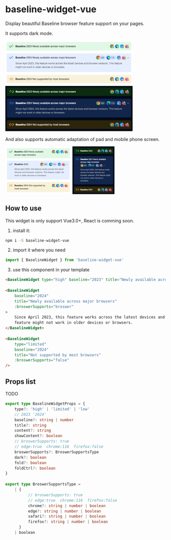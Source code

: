 # baseline-widget-vue

Display beautiful Baseline browser feature support on your pages.

It supports dark mode.

<img src="./demo/assets/light.png" style="max-width: 400px"/>
<img src="./demo/assets/dark.png" style="max-width: 400px"/>

And also supports automatic adaptation of pad and mobile phone screen.

<img src="./demo/assets/mobo1.png" style="max-height: 150px"/>
<img src="./demo/assets/mobo2.png" style="max-height: 150px"/>

## How to use

This widget is only support Vue3.0+, React is comming soon.

1. install it:

```sh
npm i -S baseline-widget-vue
```

2. import it where you need

```js
import { BaselineWidget } from 'baseline-widget-vue'
```

3. use this component in your template

```html
<BaselineWidget type="high" baseline="2023" title="Newly available across major browsers" />

<BaselineWidget
    baseline="2024"
    title="Newly available across major browsers"
    :broswerSupports="broswer"
>
    Since April 2023, this feature works across the latest devices and browser versions. This
    feature might not work in older devices or browsers.
</BaselineWidget>

<BaselineWidget
    type="limited"
    baseline="2024"
    title="Not supported by most browsers"
    :broswerSupports="false"
/>
```

## Props list

TODO

```ts
export type BaselineWidgetProps = {
    type?: 'high' | 'limited' | 'low'
    // 2023 '2024'
    baseline?: string | number
    title?: string
    content?: string
    showContent?: boolean
    // broswerSupports: true
    // edge:true  chrome:116  firefox:false
    broswerSupports?: BroswerSupportsType
    dark?: boolean
    fold?: boolean
    foldCtrl?: boolean
}

export type BroswerSupportsType =
    | {
          // broswerSupports: true
          // edge:true  chrome:116  firefox:false
          chrome?: string | number | boolean
          edge?: string | number | boolean
          safari?: string | number | boolean
          firefox?: string | number | boolean
      }
    | boolean
```
